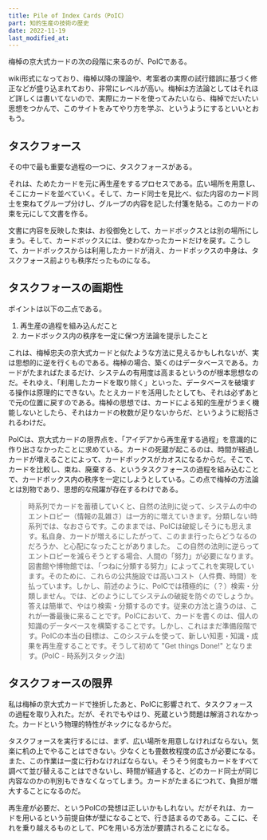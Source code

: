```yaml
---
title: Pile of Index Cards（PoIC）
part: 知的生産の技術の歴史
date: 2022-11-19
last_modified_at: 
---
```


梅棹の京大式カードの次の段階に来るのが、PoICである。

wiki形式になっており、梅棹以降の理論や、考案者の実際の試行錯誤に基づく修正などが盛り込まれており、非常にレベルが高い。梅棹は方法論としてはそれほど詳しくは書いてないので、実際にカードを使ってみたいなら、梅棹でだいたい思想をつかんで、このサイトをみてやり方を学ぶ、というようにするといいとおもう。

## タスクフォース

その中で最も重要な過程の一つに、タスクフォースがある。

それは、ためたカードを元に再生産をするプロセスである。広い場所を用意し、そこにカードを並べていく。そして、カード同士を見比べ、似た内容のカード同士を束ねてグループ分けし、グループの内容を記した付箋を貼る。このカードの束を元にして文書を作る。

文書に内容を反映した束は、お役御免として、カードボックスとは別の場所にしまう。そして、カードボックスには、使わなかったカードだけを戻す。こうして、カードボックスからは利用したカードが消え、カードボックスの中身は、タスクフォース前よりも秩序だったものになる。

## タスクフォースの画期性

ポイントは以下の二点である。

1. 再生産の過程を組み込んだこと
1. カードボックス内の秩序を一定に保つ方法論を提示したこと

これは、梅棹忠夫の京大式カードと似たような方法に見えるかもしれないが、実は思想的に逆を行くものである。梅棹の場合、築くのはデータベースである。カードがたまればたまるだけ、システムの有用度は高まるというのが根本思想なのだ。それゆえ、「利用したカードを取り除く」といった、データベースを破壊する操作は原理的にできない。たとえカードを活用したとしても、それは必ずあとで元の位置に戻すのである。梅棹の思想では、カードによる知的生産がうまく機能しないとしたら、それはカードの枚数が足りないからだ、というように総括されるわけだ。

PoICは、京大式カードの限界点を、「アイデアから再生産する過程」を意識的に作り出さなかったことに求めている。カードの死蔵が起こるのは、時間が経過しカードが増えることによって、カードボックスがカオスになるからだ。そこで、カードを比較し、束ね、廃棄する、というタスクフォースの過程を組み込むことで、カードボックス内の秩序を一定にしようとしている。この点で梅棹の方法論とは別物であり、思想的な飛躍が存在するわけである。

>時系列でカードを蓄積していくと、自然の法則に従って、システムの中のエントロピー（情報の乱雑さ）は一方的に増えていきます。分類しない時系列では、なおさらです。このままでは、PoICは破綻しそうにも思えます。私自身、カードが増えるにしたがって、このまま行ったらどうなるのだろうか、と心配になったことがありました。
>この自然の法則に逆らってエントロピーを減らそうとする場合、人間の「努力」が必要になります。図書館や博物館では、「つねに分類する努力」によってこれを実現しています。そのために、これらの公共施設では高いコスト（人件費、時間）を払っています。しかし、前述のように、PoICでは積極的に（？）検索・分類しません。では、どのようにしてシステムの破綻を防ぐのでしょうか。
>答えは簡単で、やはり検索・分類するのです。従来の方法と違うのは、これが一番最後に来ることです。PoICにおいて、カードを書くのは、個人の知識のデータベースを構築することです。しかし、これはまだ準備段階です。PoICの本当の目標は、このシステムを使って、新しい知恵・知識・成果を再生産することです。そうして初めて "Get things Done!" となります。(PoIC - 時系列スタック法)

## タスクフォースの限界

私は梅棹の京大式カードで挫折したあと、PoICに影響されて、タスクフォースの過程を取り入れた。だが、それでもやはり、死蔵という問題は解消されなかった。カードという物理的特性がネックになるからだ。

タスクフォースを実行するには、まず、広い場所を用意しなければならない。気楽に机の上でやることはできない。少なくとも畳数枚程度の広さが必要になる。また、この作業は一度に行わなければならない。そうそう何度もカードをすべて調べて並び替えることはできないし、時間が経過すると、どのカード同士が同じ内容なのかの判別もできなくなってしまう。カードがたまるにつれて、負担が増大することになるのだ。

再生産が必要だ、というPoICの発想は正しいかもしれない。だがそれは、カードを用いるという前提自体が壁になることで、行き詰まるのである。ここに、それを乗り越えるものとして、PCを用いる方法が要請されることになる。

